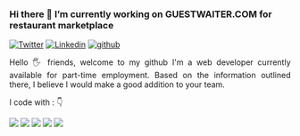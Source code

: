 ### Hi there 👋 I’m currently working on GUESTWAITER.COM for restaurant marketplace

<div align="left">
  
[![Twitter](https://img.shields.io/badge/GuaicheAchraf-%231DA1F2.svg?style=for-the-badge&logo=Twitter&logoColor=white)](https://twitter.com/GuaicheA)
[![Linkedin](https://img.shields.io/badge/GuaicheAchraf-%231DA1F2.svg?style=for-the-badge&logo=Linkedin&logoColor=white)](https://www.linkedin.com/in/guaicheachraf/)
[![github](https://img.shields.io/badge/GuaicheAchraf-12100E.svg?style=for-the-badge&logo=github&logoColor=white)](https://github.com/Achraf-g/)
  
</div> 

<p align="justify"> 
Hello 🖐️ friends, welcome to my github
I'm a web developer currently available for part-time employment. Based on the information outlined there, I believe I would make a good addition to your team.
&nbsp;
</p>

<p align="left">
I code with :  👇

<img src="https://img.shields.io/badge/HTML-239120?style=for-the-badge&logo=html5&logoColor=white"/> <img src="https://img.shields.io/badge/CSS-239120?&style=for-the-badge&logo=css3&logoColor=white"/> <img src="https://img.shields.io/badge/JavaScript-F7DF1E?style=for-the-badge&logo=javascript&logoColor=white"/>  <img src="https://img.shields.io/badge/Laravel-FF2D20?style=for-the-badge&logo=laravel&logoColor=white" /> <img src="https://img.shields.io/badge/nodejs-339933?style=for-the-badge&logo=javascript&logoColor=white" />
</p>

&nbsp;
